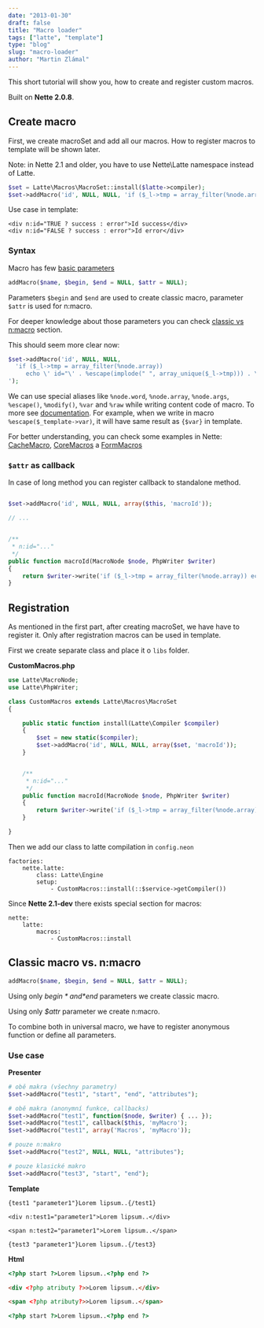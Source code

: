 ```yaml
---
date: "2013-01-30"
draft: false
title: "Macro loader"
tags: ["latte", "template"]
type: "blog"
slug: "macro-loader"
author: "Martin Zlámal"
---
```


This short tutorial will show you, how to create and register custom macros.

Built on **Nette 2.0.8**.

## Create macro

First, we create macroSet and add all our macros. How to register macros to template will be shown later.

Note: in Nette 2.1 and older, you have to use Nette\Latte namespace instead of Latte.

```php
$set = Latte\Macros\MacroSet::install($latte->compiler);
$set->addMacro('id', NULL, NULL, 'if ($_l->tmp = array_filter(%node.array)) echo \' id="\' . %escape(implode(" ", array_unique($_l->tmp))) . \'"\'');
```

Use case in template:

```latte
<div n:id="TRUE ? success : error">Id success</div>
<div n:id="FALSE ? success : error">Id error</div>
```


### Syntax

Macro has few [basic parameters](https://api.nette.org/2.0/Nette.Latte.Macros.MacroSet.html#_addMacro)

```php
addMacro($name, $begin, $end = NULL, $attr = NULL);
```

Parameters `$begin` and `$end` are used to create classic macro, parameter `$attr` is used for n:macro.

For deeper knowledge about those parameters you can check [classic vs n:macro](#toc-classic-vs-n-macroů) section.

This should seem more clear now:
```php
$set->addMacro('id', NULL, NULL,
  'if ($_l->tmp = array_filter(%node.array))
	 echo \' id="\' . %escape(implode(" ", array_unique($_l->tmp))) . \'"\'
');
```

We can use special aliases like `%node.word`, `%node.array`, `%node.args`, `%escape()`, `%modify()`, `%var` and `%raw` while writing content code of macro. To more see [documentation](doc:en/templating#toc-user-defined-macros). For example, when we write in macro `%escape($_template->var)`, it will have same result as `{$var}` in template.

For better understanding, you can check some examples in Nette:
[CacheMacro](https://api.nette.org/2.0/source-Latte.Macros.CacheMacro.php.html#19), [CoreMacros](https://api.nette.org/2.0/source-Latte.Macros.CoreMacros.php.html#22) a [FormMacros](https://api.nette.org/2.0/source-Latte.Macros.FormMacros.php.html#24)

### `$attr` as callback

In case of long method you can register callback to standalone method.

```php

$set->addMacro('id', NULL, NULL, array($this, 'macroId'));

// ...


/**
 * n:id="..."
 */
public function macroId(MacroNode $node, PhpWriter $writer)
{
	return $writer->write('if ($_l->tmp = array_filter(%node.array)) echo \' id="\' . %escape(implode(" ", array_unique($_l->tmp))) . \'"\'');
}
```


## Registration

As mentioned in the first part, after creating macroSet, we have have to register it. Only after registration macros can be used in template.

First we create separate class and place it o `libs` folder.

**CustomMacros.php**

```php
use Latte\MacroNode;
use Latte\PhpWriter;

class CustomMacros extends Latte\Macros\MacroSet
{

	public static function install(Latte\Compiler $compiler)
	{
		$set = new static($compiler);
		$set->addMacro('id', NULL, NULL, array($set, 'macroId'));
	}


	/**
	 * n:id="..."
	 */
	public function macroId(MacroNode $node, PhpWriter $writer)
	{
		return $writer->write('if ($_l->tmp = array_filter(%node.array)) echo \' id="\' . %escape(implode(" ", array_unique($_l->tmp))) . \'"\'');
	}

}
```

Then we add our class to latte compilation in `config.neon`

```neon
factories:
	nette.latte:
		class: Latte\Engine
		setup:
			- CustomMacros::install(::$service->getCompiler())
```

Since **Nette 2.1-dev** there exists special section for macros:

```neon
nette:
	latte:
		macros:
			- CustomMacros::install
```

## Classic macro vs. n:macro

```php
addMacro($name, $begin, $end = NULL, $attr = NULL);
```

Using only *$begin* and *$end* parameters we create classic macro.

Using only *$attr* parameter we create n:macro.

To combine both in universal macro, we have to register anonymous function or define all parameters.

### Use case

**Presenter**

```php
# obě makra (všechny parametry)
$set->addMacro("test1", "start", "end", "attributes");

# obě makra (anonymní funkce, callbacks)
$set->addMacro("test1", function($node, $writer) { ... });
$set->addMacro("test1", callback($this, 'myMacro');
$set->addMacro("test1", array('Macros', 'myMacro'));

# pouze n:makro
$set->addMacro("test2", NULL, NULL, "attributes");

# pouze klasické makro
$set->addMacro("test3", "start", "end");

```

**Template**

```latte
{test1 "parameter1"}Lorem lipsum..{/test1}

<div n:test1="parameter1">Lorem lipsum..</div>

<span n:test2="parameter1">Lorem lipsum..</span>

{test3 "parameter1"}Lorem lipsum..{/test3}
```

**Html**

```html
<?php start ?>Lorem lipsum..<?php end ?>

<div <?php atributy ?>>Lorem lipsum..</div>

<span <?php atributy?>>Lorem lipsum..</span>

<?php start ?>Lorem lipsum..<?php end ?>
```
